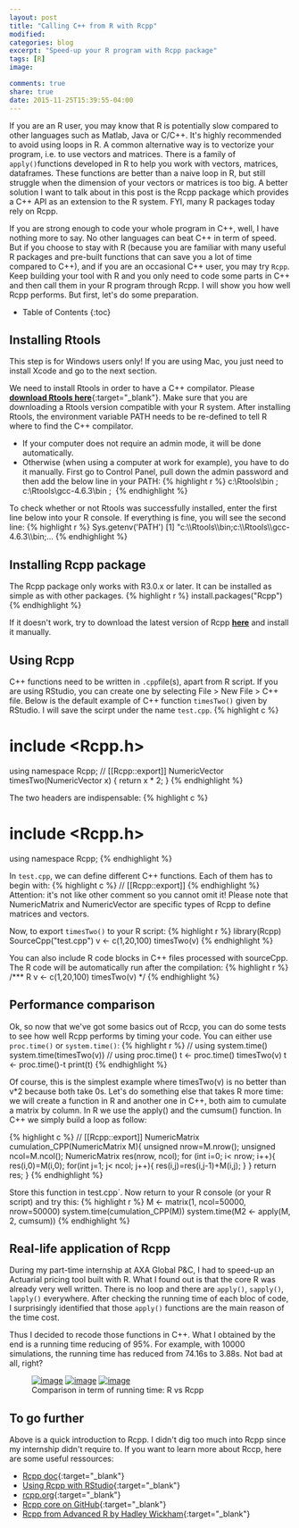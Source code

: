 ```yaml
---
layout: post
title: "Calling C++ from R with Rcpp"
modified:
categories: blog
excerpt: "Speed-up your R program with Rcpp package"
tags: [R]
image:

comments: true
share: true
date: 2015-11-25T15:39:55-04:00
---
```


If you are an R user, you may know that R is potentially slow compared to other languages such as Matlab, Java or C/C++. It's highly recommended to avoid using loops in R. A common alternative way is to vectorize your program, i.e. to use vectors and matrices. There is a family of `apply()`functions developed in R to help you work with vectors, matrices, dataframes. These functions are better than a naive loop in R, but still struggle when the dimension of your vectors or matrices is too big. A better solution I want to talk about in this post is the Rcpp package which provides a C++ API as an extension to the R system. FYI, many R packages today rely on Rcpp. 

If you are strong enough to code your whole program in C++, well, I have nothing more to say. No other languages can beat C++ in term of speed. But if you choose to stay with R (because you are familiar with many useful R packages and pre-built functions that can save you a lot of time compared to C++), and if you are an occasional C++ user, you may try `Rcpp`. Keep building your tool with R and you only need to code some parts in C++ and then call them in your R program through Rcpp. I will show you how well Rcpp performs. But first, let's do some preparation.

* Table of Contents
{:toc}

## Installing Rtools

This step is for Windows users only! If you are using Mac, you just need to install Xcode and go to the next section.

We need to install Rtools in order to have a C++ compilator. Please [**download Rtools here**](https://cran.r-project.org/bin/windows/Rtools/){:target="_blank"}. Make sure that you are downloading a Rtools version compatible with your R system. After installing Rtools, the environment variable PATH needs to be re-defined to tell R where to find the C++ compilator. 

* If your computer does not require an admin mode, it will be done automatically.
* Otherwise (when using a computer at work for example), you have to do it manually. First go to Control Panel, pull down the admin password and then add the below line in your PATH:
{% highlight r %}
c:\Rtools\bin ; c:\Rtools\gcc-4.6.3\bin ; 
{% endhighlight %}

To check whether or not Rtools was successfully installed, enter the first line below into your R console. If everything is fine, you will see the second line:
{% highlight r %}
Sys.getenv('PATH')
[1] "c:\\\\Rtools\\\\bin;c:\\\\Rtools\\\\gcc-4.6.3\\\\bin;...
{% endhighlight %}


## Installing Rcpp package

The Rcpp package only works with R3.0.x or later. It can be installed as simple as with other packages.
{% highlight r %}
install.packages("Rcpp")
{% endhighlight %}

If it doesn't work, try to download the latest version of Rcpp [**here**](Rcpp) and install it manually.

## Using Rcpp
C++ functions need to be written in `.cpp`file(s), apart from R script. If you are using RStudio, you can create one by selecting File > New File > C++ file. Below is the default example of C++ function `timesTwo()` given by RStudio. I will save the scirpt under the name `test.cpp`.
{% highlight c %}
# include <Rcpp.h>
using namespace Rcpp;
// [[Rcpp::export]]
NumericVector timesTwo(NumericVector x) {
return x * 2;
}
{% endhighlight %}

The two headers are indispensable:
{% highlight c %}
# include <Rcpp.h>
using namespace Rcpp;
{% endhighlight %}

In `test.cpp`, we can define different C++ functions. Each of them has to begin with:
{% highlight c %}
// [[Rcpp::export]]
{% endhighlight %}
Attention: it's not like other comment so you cannot omit it! Please note that NumericMatrix and NumericVector are specific types of Rcpp to define matrices and vectors.

Now, to export `timesTwo()` to your R script:
{% highlight r %}
library(Rcpp)
SourceCpp("test.cpp")
v <- c(1,20,100)
timesTwo(v)
{% endhighlight %}

You can also include R code blocks in C++ files processed with sourceCpp. The R code will be automatically run after the compilation:
{% highlight r %}
/*** R
v <- c(1,20,100)
timesTwo(v)
*/
{% endhighlight %}

## Performance comparison
Ok, so now that we've got some basics out of Rccp, you can do some tests to see how well Rcpp performs by timing your code.  You can either use `proc.time()` or `system.time()`:
{% highlight r %}
// using system.time()
system.time(timesTwo(v))
// using proc.time()
t <- proc.time()
timesTwo(v)
t <- proc.time()-t
print(t)
{% endhighlight %}

Of course, this is the simplest example where timesTwo(v) is no better than v*2 because both take 0s. Let's do something else that takes R more time: we will create a function in R and another one in C++, both aim to cumulate a matrix by column. In R we use the apply() and the cumsum() function. In C++ we simply build a loop as follow:

{% highlight c %}
// [[Rcpp::export]]
NumericMatrix cumulation_CPP(NumericMatrix M){
    unsigned nrow=M.nrow();
    unsigned ncol=M.ncol();
    NumericMatrix res(nrow, ncol);
    for (int i=0; i< nrow; i++){
        res(i,0)=M(i,0);
        for(int j=1; j< ncol; j++){
            res(i,j)=res(i,j-1)+M(i,j);
        }
    }
    return res;
}
{% endhighlight %}

Store this function in test.cpp`. Now return to your R console (or your R script) and try this:
{% highlight r %}
M <- matrix(1, ncol=50000, nrow=50000) 
system.time(cumulation_CPP(M))
system.time(M2 <- apply(M, 2, cumsum))
{% endhighlight %}

## Real-life application of Rcpp 
During my part-time internship at AXA Global P&C, I had to speed-up an Actuarial pricing tool built with R. What I found out is that the core R was already very well written. There is no loop and there are `apply()`, `sapply()`, `lapply()` everywhere. After checking the running time of each bloc of code, I surprisingly identified that those `apply()` functions are the main reason of the time cost. 

Thus I decided to recode those functions in C++. What I obtained by the end is a running time reducing of 95%. For example, with 10000 simulations, the running time has reduced from 74.16s to 3.88s. Not bad at all, right?

<figure class="third">
<a href="{{ site.url }}/images/temps1.png"><img src="{{ site.url }}/images/temps1.png" alt="image"></a>
<a href="{{ site.url }}/images/temps2.png"><img src="{{ site.url }}/images/temps2.png" alt="image"></a>
<a href="{{ site.url }}/images/temps3.png"><img src="{{ site.url }}/images/temps3.png" alt="image"></a>
<figcaption>Comparison in term of running time: R vs Rcpp</figcaption>
</figure>


## To go further
Above is a quick introduction to Rcpp. I didn't dig too much into Rcpp since my internship didn't require to. If you want to learn more about Rccp, here are some useful ressources:

* [Rcpp doc](https://cran.r-project.org/web/packages/Rcpp/Rcpp.pdf){:target="_blank"}
* [Using Rcpp with RStudio](https://support.rstudio.com/hc/en-us/articles/200486088-Using-Rcpp-with-RStudio){:target="_blank"}
* [rcpp.org](http://www.rcpp.org){:target="_blank"}
* [Rcpp core on GitHub](https://github.com/RcppCore/Rcpp){:target="_blank"}
* [Rcpp from Advanced R by Hadley Wickham](http://adv-r.had.co.nz/Rcpp.html){:target="_blank"}


